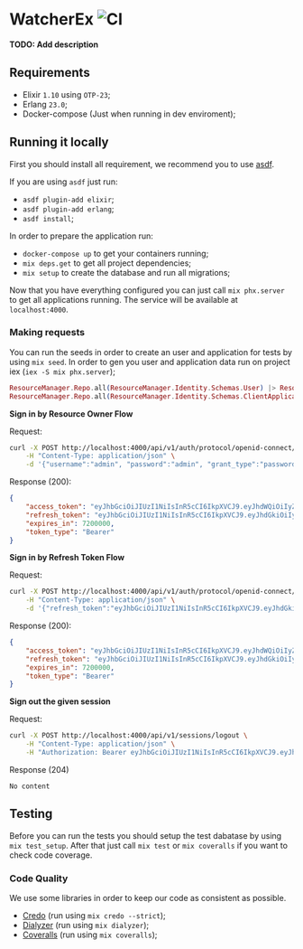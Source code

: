 # WatcherEx ![CI](https://github.com/lcpojr/watcher_ex/workflows/Continuous%20Integration/badge.svg)

**TODO: Add description**

## Requirements

- Elixir `1.10` using `OTP-23`;
- Erlang `23.0`;
- Docker-compose (Just when running in dev enviroment);

## Running it locally

First you should install all requirement, we recommend you to use [asdf](https://github.com/asdf-vm/asdf).

If you are using `asdf` just run:

- `asdf plugin-add elixir`;
- `asdf plugin-add erlang`;
- `asdf install`;

In order to prepare the application run:

- `docker-compose up` to get your containers running;
- `mix deps.get` to get all project dependencies;
- `mix setup` to create the database and run all migrations;

Now that you have everything configured you can just call `mix phx.server` to get all applications running. The service will be available at `localhost:4000`.

### Making requests

You can run the seeds in order to create an user and application for tests by using `mix seed`.
In order to gen you user and application data run on project iex (`iex -S mix phx.server`);

```elixir
ResourceManager.Repo.all(ResourceManager.Identity.Schemas.User) |> ResourceManager.Repo.preload([:scopes])
ResourceManager.Repo.all(ResourceManager.Identity.Schemas.ClientApplication) |> ResourceManager.Repo.preload([:scopes])
```

**Sign in by Resource Owner Flow**

Request:

```sh
curl -X POST http://localhost:4000/api/v1/auth/protocol/openid-connect/token \
    -H "Content-Type: application/json" \
    -d '{"username":"admin", "password":"admin", "grant_type":"password", "scope":"admin:read admin:write", "client_id": "2e455bb1-0604-4812-9756-36f7ab23b8d9", "client_secret": "$2b$12$BSrTLJnb0Vfuk1iiSzw3MehAvgztbMYpnhneVLQhkoZbxAXBGUCFe"}'
```

Response (200):

```json
{
    "access_token": "eyJhbGciOiJIUzI1NiIsInR5cCI6IkpXVCJ9.eyJhdWQiOiIyZTQ1NWJiMS0wNjA0LTQ4MTItOTc1Ni0zNmY3YWIyM2I4ZDkiLCJhenAiOiJhZG1pbiIsImV4cCI6MTYwMDc5NzU2NywiaWF0IjoxNjAwNzkwMzY3LCJpc3MiOiJXYXRjaGVyRXgiLCJqdGkiOiIyb3JpY210ODQ3NTg1ZHQ5YzgwMDAxcDEiLCJuYmYiOjE2MDA3OTAzNjcsInNjb3BlIjoiYWRtaW46cmVhZCBhZG1pbjp3cml0ZSIsInN1YiI6IjdmNWViOWRjLWI1NTAtNDU4Ni05MWRjLTNjNzAxZWIzYjliYyIsInR5cCI6IkJlYXJlciJ9.LWniDC38j2kW8ER8kgDnVVJO0eOXWGNq0KqXooMl-5s",
    "refresh_token": "eyJhbGciOiJIUzI1NiIsInR5cCI6IkpXVCJ9.eyJhdGkiOiIyb3JpY210ODQ3NTg1ZHQ5YzgwMDAxcDEiLCJhdWQiOiIyZTQ1NWJiMS0wNjA0LTQ4MTItOTc1Ni0zNmY3YWIyM2I4ZDkiLCJhenAiOiJhZG1pbiIsImV4cCI6MTYwMzM4MjM2NywiaWF0IjoxNjAwNzkwMzY3LCJpc3MiOiJXYXRjaGVyRXgiLCJqdGkiOiIyb3JpY210OG5vbjRkZHQ5YzgwMDAxcTEiLCJuYmYiOjE2MDA3OTAzNjcsInR5cCI6IkJlYXJlciJ9.U010q6KUB04K8rIU9rVnW_AOI1q5XSXSGIYdL1moaOA",
    "expires_in": 7200000,
    "token_type": "Bearer"
}
```

**Sign in by Refresh Token Flow**

Request:

```sh
curl -X POST http://localhost:4000/api/v1/auth/protocol/openid-connect/token \
    -H "Content-Type: application/json" \
    -d '{"refresh_token":"eyJhbGciOiJIUzI1NiIsInR5cCI6IkpXVCJ9.eyJhdGkiOiIyb3JpY210ODQ3NTg1ZHQ5YzgwMDAxcDEiLCJhdWQiOiIyZTQ1NWJiMS0wNjA0LTQ4MTItOTc1Ni0zNmY3YWIyM2I4ZDkiLCJhenAiOiJhZG1pbiIsImV4cCI6MTYwMzM4MjM2NywiaWF0IjoxNjAwNzkwMzY3LCJpc3MiOiJXYXRjaGVyRXgiLCJqdGkiOiIyb3JpY210OG5vbjRkZHQ5YzgwMDAxcTEiLCJuYmYiOjE2MDA3OTAzNjcsInR5cCI6IkJlYXJlciJ9.U010q6KUB04K8rIU9rVnW_AOI1q5XSXSGIYdL1moaOA", "grant_type": "refresh_token"}'
```

Response (200):

```json
{
    "access_token": "eyJhbGciOiJIUzI1NiIsInR5cCI6IkpXVCJ9.eyJhdWQiOiIyZTQ1NWJiMS0wNjA0LTQ4MTItOTc1Ni0zNmY3YWIyM2I4ZDkiLCJhenAiOiJhZG1pbiIsImV4cCI6MTYwMDc5NzgwOSwiaWF0IjoxNjAwNzkwNjA5LCJpc3MiOiJXYXRjaGVyRXgiLCJqdGkiOiIyb3JpZDUwYXRja3JiMzMyZWswMDAxczEiLCJuYmYiOjE2MDA3OTA2MDksInNjb3BlIjoiYWRtaW46cmVhZCBhZG1pbjp3cml0ZSIsInN1YiI6IjdmNWViOWRjLWI1NTAtNDU4Ni05MWRjLTNjNzAxZWIzYjliYyIsInR5cCI6IkJlYXJlciJ9.GnuyK5JTgg0PCeUtT79s847a3qPWgBjE8UqYoK1DG8o",
    "refresh_token": "eyJhbGciOiJIUzI1NiIsInR5cCI6IkpXVCJ9.eyJhdGkiOiIyb3JpZDUwYXRja3JiMzMyZWswMDAxczEiLCJhdWQiOiIyZTQ1NWJiMS0wNjA0LTQ4MTItOTc1Ni0zNmY3YWIyM2I4ZDkiLCJhenAiOiJhZG1pbiIsImV4cCI6MTYwMzM4MjYwOSwiaWF0IjoxNjAwNzkwNjA5LCJpc3MiOiJXYXRjaGVyRXgiLCJqdGkiOiIyb3JpZDUwYXRpOHJ2MzMyZWswMDAxdDEiLCJuYmYiOjE2MDA3OTA2MDksInR5cCI6IkJlYXJlciJ9.HIL0AMMKJdYUibSXyYXfYGBEMIZsuudvFUHcF-VjXRg",
    "expires_in": 7200000,
    "token_type": "Bearer"
}
```

**Sign out the given session**

Request:

```sh
curl -X POST http://localhost:4000/api/v1/sessions/logout \
    -H "Content-Type: application/json" \
    -H "Authorization: Bearer eyJhbGciOiJIUzI1NiIsInR5cCI6IkpXVCJ9.eyJhdWQiOiIyZTQ1NWJiMS0wNjA0LTQ4MTItOTc1Ni0zNmY3YWIyM2I4ZDkiLCJhenAiOiJhZG1pbiIsImV4cCI6MTYwMDgyMzMxNiwiaWF0IjoxNjAwODE2MTE2LCJpc3MiOiJXYXRjaGVyRXgiLCJqdGkiOiIyb3JqcmhuMHNxdDlncjk3ZXMwMDAzMDMiLCJuYmYiOjE2MDA4MTYxMTYsInNjb3BlIjoiYWRtaW46cmVhZCBhZG1pbjp3cml0ZSIsInN1YiI6IjdmNWViOWRjLWI1NTAtNDU4Ni05MWRjLTNjNzAxZWIzYjliYyIsInR5cCI6IkJlYXJlciJ9.NxFH6MIOFGc54UR9EVLPFB0m-6b-YMyXhZrOuGxErdw"
```

Response (204)

`No content`

## Testing

Before you can run the tests you should setup the test dabatase by using `mix test_setup`. After that just call `mix test` or `mix coveralls` if you want to check code coverage.

### Code Quality

We use some libraries in order to keep our code as consistent as possible.

- [Credo](https://github.com/rrrene/credo) (run using `mix credo --strict`);
- [Dialyzer](https://github.com/jeremyjh/dialyxir) (run using `mix dialyzer`);
- [Coveralls](https://github.com/parroty/excoveralls) (run using `mix coveralls`);